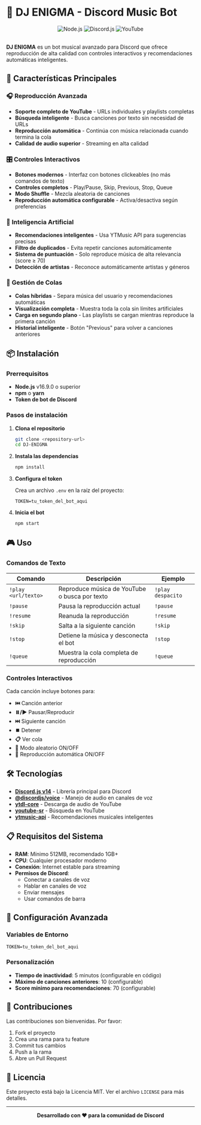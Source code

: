 # 🎵 DJ ENIGMA - Discord Music Bot

<div align="center">
  <img src="https://img.shields.io/badge/Node.js-339933?style=for-the-badge&logo=nodedotjs&logoColor=white" alt="Node.js">
  <img src="https://img.shields.io/badge/Discord.js-5865F2?style=for-the-badge&logo=discord&logoColor=white" alt="Discord.js">
  <img src="https://img.shields.io/badge/YouTube-FF0000?style=for-the-badge&logo=youtube&logoColor=white" alt="YouTube">
</div>

<br>

**DJ ENIGMA** es un bot musical avanzado para Discord que ofrece reproducción de alta calidad con controles interactivos y recomendaciones automáticas inteligentes.

## 🚀 Características Principales

### 🎧 **Reproducción Avanzada**
- **Soporte completo de YouTube** - URLs individuales y playlists completas
- **Búsqueda inteligente** - Busca canciones por texto sin necesidad de URLs
- **Reproducción automática** - Continúa con música relacionada cuando termina la cola
- **Calidad de audio superior** - Streaming en alta calidad

### 🎛️ **Controles Interactivos**
- **Botones modernos** - Interfaz con botones clickeables (no más comandos de texto)
- **Controles completos** - Play/Pause, Skip, Previous, Stop, Queue
- **Modo Shuffle** - Mezcla aleatoria de canciones
- **Reproducción automática configurable** - Activa/desactiva según preferencias

### 🤖 **Inteligencia Artificial**
- **Recomendaciones inteligentes** - Usa YTMusic API para sugerencias precisas
- **Filtro de duplicados** - Evita repetir canciones automáticamente
- **Sistema de puntuación** - Solo reproduce música de alta relevancia (score ≥ 70)
- **Detección de artistas** - Reconoce automáticamente artistas y géneros

### 📱 **Gestión de Colas**
- **Colas híbridas** - Separa música del usuario y recomendaciones automáticas
- **Visualización completa** - Muestra toda la cola sin límites artificiales
- **Carga en segundo plano** - Las playlists se cargan mientras reproduce la primera canción
- **Historial inteligente** - Botón "Previous" para volver a canciones anteriores

## 📦 Instalación

### Prerrequisitos
- **Node.js** v16.9.0 o superior
- **npm** o **yarn**
- **Token de bot de Discord**

### Pasos de instalación

1. **Clona el repositorio**
   ```bash
   git clone <repository-url>
   cd DJ-ENIGMA
   ```

2. **Instala las dependencias**
   ```bash
   npm install
   ```

3. **Configura el token**
   
   Crea un archivo `.env` en la raíz del proyecto:
   ```env
   TOKEN=tu_token_del_bot_aqui
   ```

4. **Inicia el bot**
   ```bash
   npm start
   ```

## 🎮 Uso

### Comandos de Texto
| Comando | Descripción | Ejemplo |
|---------|-------------|----------|
| `!play <url/texto>` | Reproduce música de YouTube o busca por texto | `!play despacito` |
| `!pause` | Pausa la reproducción actual | `!pause` |
| `!resume` | Reanuda la reproducción | `!resume` |
| `!skip` | Salta a la siguiente canción | `!skip` |
| `!stop` | Detiene la música y desconecta el bot | `!stop` |
| `!queue` | Muestra la cola completa de reproducción | `!queue` |

### Controles Interactivos
Cada canción incluye botones para:
- **⏮️** Canción anterior
- **⏸️/▶️** Pausar/Reproducir
- **⏭️** Siguiente canción
- **⏹️** Detener
- **📋** Ver cola
- **🔀** Modo aleatorio ON/OFF
- **🔄** Reproducción automática ON/OFF

## 🛠️ Tecnologías

- **[Discord.js v14](https://discord.js.org/)** - Librería principal para Discord
- **[@discordjs/voice](https://github.com/discordjs/voice)** - Manejo de audio en canales de voz
- **[ytdl-core](https://github.com/fent/node-ytdl-core)** - Descarga de audio de YouTube
- **[youtube-sr](https://github.com/DevSnowflake/youtube-sr)** - Búsqueda en YouTube
- **[ytmusic-api](https://github.com/sigma67/ytmusic-api)** - Recomendaciones musicales inteligentes

## 📋 Requisitos del Sistema

- **RAM**: Mínimo 512MB, recomendado 1GB+
- **CPU**: Cualquier procesador moderno
- **Conexión**: Internet estable para streaming
- **Permisos de Discord**: 
  - Conectar a canales de voz
  - Hablar en canales de voz
  - Enviar mensajes
  - Usar comandos de barra

## 🔧 Configuración Avanzada

### Variables de Entorno
```env
TOKEN=tu_token_del_bot_aqui
```

### Personalización
- **Tiempo de inactividad**: 5 minutos (configurable en código)
- **Máximo de canciones anteriores**: 10 (configurable)
- **Score mínimo para recomendaciones**: 70 (configurable)

## 🤝 Contribuciones

Las contribuciones son bienvenidas. Por favor:
1. Fork el proyecto
2. Crea una rama para tu feature
3. Commit tus cambios
4. Push a la rama
5. Abre un Pull Request

## 📄 Licencia

Este proyecto está bajo la Licencia MIT. Ver el archivo `LICENSE` para más detalles.

---

<div align="center">
  <strong>Desarrollado con ❤️ para la comunidad de Discord</strong>
</div>